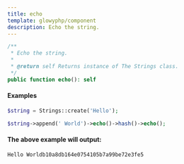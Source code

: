 ```yaml
---
title: echo
template: glowyphp/component
description: Echo the string.
---
```


```php
/**
 * Echo the string.
 *
 * @return self Returns instance of The Strings class.
 */
public function echo(): self
```

#### Examples

```php
$string = Strings::create('Hello');

$string->append(' World')->echo()->hash()->echo();
```

#### The above example will output:

```text
Hello Worldb10a8db164e0754105b7a99be72e3fe5
```
